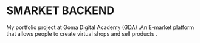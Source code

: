 # SMARKET BACKEND
My portfolio project at  Goma Digital Academy (GDA) .An  E-market platform that allows people to create virtual shops and sell products .
